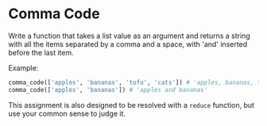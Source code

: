 # Comma Code

Write a function that takes a list value as an argument
and returns a string with all the items separated
by a comma and a space, with 'and' inserted before the last item.

Example:

```python
comma_code(['apples', 'bananas', 'tofu', 'cats']) # 'apples, bananas, tofu and cats'
comma_code(['apples', 'bananas']) # 'apples and bananas'
```

This assignment is also designed to be resolved with a `reduce` function, but use your common sense to judge it.
